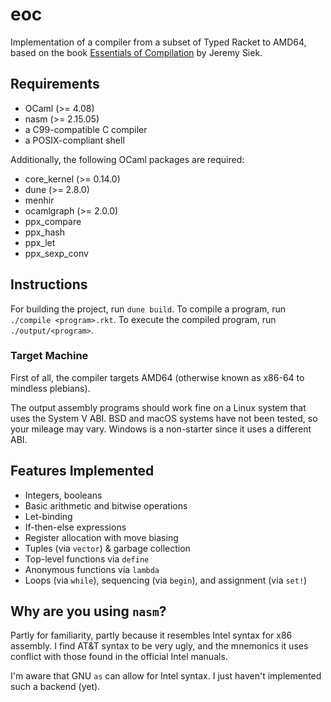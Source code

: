 # eoc

Implementation of a compiler from a subset of Typed Racket to AMD64, based on the book [Essentials of Compilation](https://github.com/IUCompilerCourse/Essentials-of-Compilation) by Jeremy Siek.

## Requirements

- OCaml (>= 4.08)
- nasm (>= 2.15.05)
- a C99-compatible C compiler
- a POSIX-compliant shell

Additionally, the following OCaml packages are required:

- core_kernel (>= 0.14.0)
- dune (>= 2.8.0)
- menhir
- ocamlgraph (>= 2.0.0)
- ppx_compare
- ppx_hash
- ppx_let
- ppx_sexp_conv

## Instructions

For building the project, run `dune build`. To compile a program, run `./compile <program>.rkt`. To execute the compiled program, run `./output/<program>`.

### Target Machine

First of all, the compiler targets AMD64 (otherwise known as x86-64 to mindless plebians).

The output assembly programs should work fine on a Linux system that uses the System V ABI. BSD and macOS systems have not been tested, so your mileage may vary. Windows is a non-starter since it uses a different ABI.

## Features Implemented

- Integers, booleans
- Basic arithmetic and bitwise operations
- Let-binding
- If-then-else expressions
- Register allocation with move biasing
- Tuples (via `vector`) & garbage collection
- Top-level functions via `define`
- Anonymous functions via `lambda`
- Loops (via `while`), sequencing (via `begin`), and assignment (via `set!`)

## Why are you using `nasm`?

Partly for familiarity, partly because it resembles Intel syntax for x86 assembly. I find AT&T syntax to be very ugly, and the mnemonics it uses conflict with those found in the official Intel manuals.

I'm aware that GNU `as` can allow for Intel syntax. I just haven't implemented such a backend (yet).
